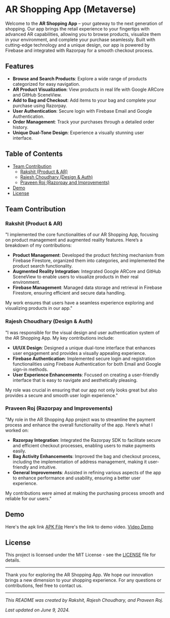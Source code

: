 # AR Shopping App (Metaverse)

Welcome to the **AR Shopping App** – your gateway to the next generation of shopping. Our app brings the retail experience to your fingertips with advanced AR capabilities, allowing you to browse products, visualize them in your environment, and complete your purchase seamlessly. Built with cutting-edge technology and a unique design, our app is powered by Firebase and integrated with Razorpay for a smooth checkout process.

## Features

- **Browse and Search Products**: Explore a wide range of products categorized for easy navigation.
- **AR Product Visualization**: View products in real life with Google ARCore and GitHub SceneView.
- **Add to Bag and Checkout**: Add items to your bag and complete your purchase using Razorpay.
- **User Authentication**: Secure login with Firebase Email and Google Authentication.
- **Order Management**: Track your purchases through a detailed order history.
- **Unique Dual-Tone Design**: Experience a visually stunning user interface.

## Table of Contents

- [Team Contribution](#team-contribution)
  - [Rakshit (Product & AR)](#rakshit-product--ar)
  - [Rajesh Choudhary (Design & Auth)](#rajesh-choudhary-design--auth)
  - [Praveen Roj (Razorpay and Improvements)](#praveen-roj-razorpay-and-improvements)
- [Demo](#demo)
- [License](#license)

## Team Contribution

### Rakshit (Product & AR)

"I implemented the core functionalities of our AR Shopping App, focusing on product management and augmented reality features. Here’s a breakdown of my contributions:

- **Product Management**: Developed the product fetching mechanism from Firebase Firestore, organized them into categories, and implemented the product search functionality.
- **Augmented Reality Integration**: Integrated Google ARCore and GitHub SceneView to enable users to visualize products in their real environment.
- **Firebase Management**: Managed data storage and retrieval in Firebase Firestore, ensuring efficient and secure data handling.

My work ensures that users have a seamless experience exploring and visualizing products in our app."

### Rajesh Choudhary (Design & Auth)

"I was responsible for the visual design and user authentication system of the AR Shopping App. My key contributions include:

- **UI/UX Design**: Designed a unique dual-tone interface that enhances user engagement and provides a visually appealing experience.
- **Firebase Authentication**: Implemented secure login and registration functionalities using Firebase Authentication for both Email and Google sign-in methods.
- **User Experience Enhancements**: Focused on creating a user-friendly interface that is easy to navigate and aesthetically pleasing.

My role was crucial in ensuring that our app not only looks great but also provides a secure and smooth user login experience."

### Praveen Roj (Razorpay and Improvements)

"My role in the AR Shopping App project was to streamline the payment process and enhance the overall functionality of the app. Here’s what I worked on:

- **Razorpay Integration**: Integrated the Razorpay SDK to facilitate secure and efficient checkout processes, enabling users to make payments easily.
- **Bag Activity Enhancements**: Improved the bag and checkout process, including the implementation of address management, making it user-friendly and intuitive.
- **General Improvements**: Assisted in refining various aspects of the app to enhance performance and usability, ensuring a better user experience.

My contributions were aimed at making the purchasing process smooth and reliable for our users."
## Demo
Here's the apk link [APK File](https://drive.google.com/file/d/1gKG70DTThClVDNvmaN6Cm1JHO5QhLguT/view?usp=drive_link)
Here's the link to demo video. [Video Demo](https://drive.google.com/file/d/1o_mon4dPsIR0BBDBEeubO_ZNF3v6PSgY/view?usp=drivesdk)
## License

This project is licensed under the MIT License - see the [LICENSE](LICENSE) file for details.

---

Thank you for exploring the AR Shopping App. We hope our innovation brings a new dimension to your shopping experience. For any questions or contributions, feel free to contact us.

---

*This README was created by Rakshit, Rajesh Choudhary, and Praveen Roj.*

*Last updated on June 9, 2024.*
